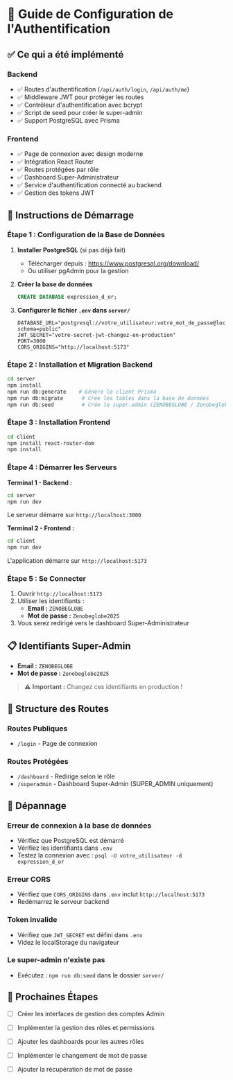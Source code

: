 # 🔐 Guide de Configuration de l'Authentification

## ✅ Ce qui a été implémenté

### Backend
- ✅ Routes d'authentification (`/api/auth/login`, `/api/auth/me`)
- ✅ Middleware JWT pour protéger les routes
- ✅ Contrôleur d'authentification avec bcrypt
- ✅ Script de seed pour créer le super-admin
- ✅ Support PostgreSQL avec Prisma

### Frontend
- ✅ Page de connexion avec design moderne
- ✅ Intégration React Router
- ✅ Routes protégées par rôle
- ✅ Dashboard Super-Administrateur
- ✅ Service d'authentification connecté au backend
- ✅ Gestion des tokens JWT

## 🚀 Instructions de Démarrage

### Étape 1 : Configuration de la Base de Données

1. **Installer PostgreSQL** (si pas déjà fait)
   - Télécharger depuis : https://www.postgresql.org/download/
   - Ou utiliser pgAdmin pour la gestion

2. **Créer la base de données**
   ```sql
   CREATE DATABASE expression_d_or;
   ```

3. **Configurer le fichier `.env` dans `server/`**
   ```env
   DATABASE_URL="postgresql://votre_utilisateur:votre_mot_de_passe@localhost:5432/expression_d_or?schema=public"
   JWT_SECRET="votre-secret-jwt-changez-en-production"
   PORT=3000
   CORS_ORIGINS="http://localhost:5173"
   ```

### Étape 2 : Installation et Migration Backend

```bash
cd server
npm install
npm run db:generate    # Génère le client Prisma
npm run db:migrate      # Crée les tables dans la base de données
npm run db:seed         # Crée le super-admin (ZENOBEGLOBE / Zenobeglobe2025)
```

### Étape 3 : Installation Frontend

```bash
cd client
npm install react-router-dom
npm install
```

### Étape 4 : Démarrer les Serveurs

**Terminal 1 - Backend :**
```bash
cd server
npm run dev
```
Le serveur démarre sur `http://localhost:3000`

**Terminal 2 - Frontend :**
```bash
cd client
npm run dev
```
L'application démarre sur `http://localhost:5173`

### Étape 5 : Se Connecter

1. Ouvrir `http://localhost:5173`
2. Utiliser les identifiants :
   - **Email :** `ZENOBEGLOBE`
   - **Mot de passe :** `Zenobeglobe2025`
3. Vous serez redirigé vers le dashboard Super-Administrateur

## 📋 Identifiants Super-Admin

- **Email :** `ZENOBEGLOBE`
- **Mot de passe :** `Zenobeglobe2025`

> ⚠️ **Important :** Changez ces identifiants en production !

## 🔧 Structure des Routes

### Routes Publiques
- `/login` - Page de connexion

### Routes Protégées
- `/dashboard` - Redirige selon le rôle
- `/superadmin` - Dashboard Super-Admin (SUPER_ADMIN uniquement)

## 🐛 Dépannage

### Erreur de connexion à la base de données
- Vérifiez que PostgreSQL est démarré
- Vérifiez les identifiants dans `.env`
- Testez la connexion avec : `psql -U votre_utilisateur -d expression_d_or`

### Erreur CORS
- Vérifiez que `CORS_ORIGINS` dans `.env` inclut `http://localhost:5173`
- Redémarrez le serveur backend

### Token invalide
- Vérifiez que `JWT_SECRET` est défini dans `.env`
- Videz le localStorage du navigateur

### Le super-admin n'existe pas
- Exécutez : `npm run db:seed` dans le dossier `server/`

## 📝 Prochaines Étapes

- [ ] Créer les interfaces de gestion des comptes Admin
- [ ] Implémenter la gestion des rôles et permissions
- [ ] Ajouter les dashboards pour les autres rôles
- [ ] Implémenter le changement de mot de passe
- [ ] Ajouter la récupération de mot de passe


